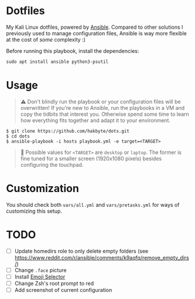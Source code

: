 # Dotfiles

My Kali Linux dotfiles, powered by [Ansible](https://www.ansible.com/).
Compared to other solutions I previously used to manage configuration files,
Ansible is way more flexible at the cost of _some_ complexity :)

Before running this playbook, install the dependencies:

```txt
sudo apt install ansible python3-psutil
```

# Usage

> :warning: Don't blindly run the playbook or your configuration files will
> be overwritten! If you're new to Ansible, run the playbooks in a VM and copy
> the tidbits that interest you. Otherwise spend some time to learn how
> everything fits together and adapt it to your environment.

```
$ git clone https://github.com/hakbyte/dots.git
$ cd dots
$ ansible-playbook -i hosts playbook.yml -e target=<TARGET>
```

> :memo: Possible values for `<TARGET>` are `desktop` or `laptop`. The former
> is fine tuned for a smaller screen (1920x1080 pixels) besides configuring the
> touchpad.

# Customization

You should check both `vars/all.yml` and `vars/pretasks.yml` for ways of customizing
this setup.

# TODO

- [ ] Update homedirs role to only delete empty folders (see https://www.reddit.com/r/ansible/comments/k9aqfq/remove_empty_dirs/)
- [ ] Change `.face` picture
- [ ] Install [Emoji Selector](https://extensions.gnome.org/extension/1162/emoji-selector/)
- [ ] Change Zsh's root prompt to red
- [ ] Add screenshot of current configuration
